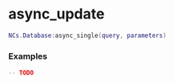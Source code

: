 # async_update

```lua
NCs.Database:async_single(query, parameters)
```

### Examples

```lua
-- TODO
```